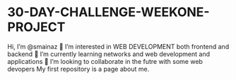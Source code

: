 # 30-DAY-CHALLENGE-WEEKONE-PROJECT
 Hi, I’m @smainaz
👀 I’m interested in WEB DEVELOPMENT both frontend and backend
🌱 I’m currently learning networks and web development and applications
💞️ I’m looking to collaborate in the futre with some web devopers
My first repository is a page about me.
